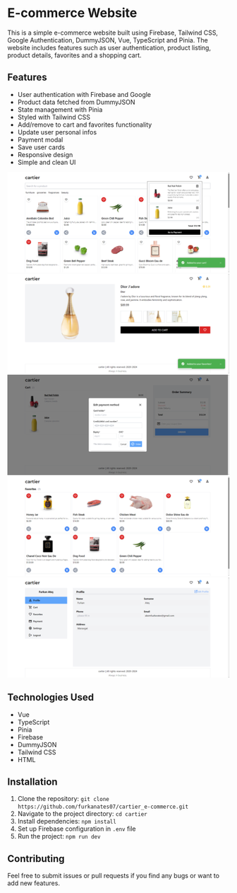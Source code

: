 # E-commerce Website

This is a simple e-commerce website built using Firebase, Tailwind CSS, Google Authentication, DummyJSON, Vue, TypeScript and Pinia. The website includes features such as user authentication, product listing, product details, favorites and a shopping cart.

## Features

- User authentication with Firebase and Google
- Product data fetched from DummyJSON
- State management with Pinia
- Styled with Tailwind CSS
- Add/remove to cart and favorites functionality
- Update user personal infos
- Payment modal
- Save user cards
- Responsive design
- Simple and clean UI

![HomePage](/src/images/homepage.png)
![Product](/src/images/product.png)
![Cart](/src/images/cart.png)
![Favorites](/src/images/favorites.png)
![Profile](/src/images/profile.png)

## Technologies Used

- Vue
- TypeScript
- Pinia
- Firebase
- DummyJSON
- Tailwind CSS
- HTML

## Installation

1. Clone the repository: `git clone https://github.com/furkanates07/cartier_e-commerce.git`
2. Navigate to the project directory: `cd cartier`
3. Install dependencies: `npm install`
4. Set up Firebase configuration in `.env` file
5. Run the project: `npm run dev`

## Contributing

Feel free to submit issues or pull requests if you find any bugs or want to add new features.
